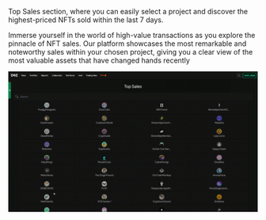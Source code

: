 Top Sales section, where you can easily select a project and discover the highest-priced NFTs sold within the last 7 days.

Immerse yourself in the world of high-value transactions as you explore the pinnacle of NFT sales. Our platform showcases the most remarkable and noteworthy sales within your chosen project, giving you a clear view of the most valuable assets that have changed hands recently

![Intel_project_top_sales](./pictures/project_top_sales.gif)